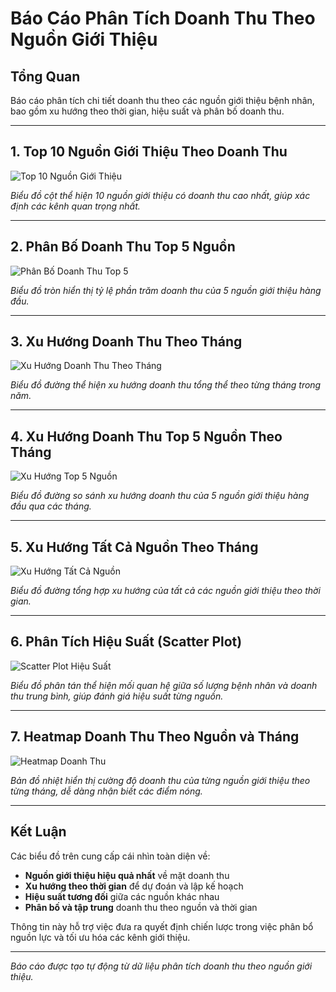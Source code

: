 # Báo Cáo Phân Tích Doanh Thu Theo Nguồn Giới Thiệu

## Tổng Quan

Báo cáo phân tích chi tiết doanh thu theo các nguồn giới thiệu bệnh nhân, bao gồm xu hướng theo thời gian, hiệu suất và phân bố doanh thu.

---

## 1. Top 10 Nguồn Giới Thiệu Theo Doanh Thu

![Top 10 Nguồn Giới Thiệu](image/top_10_nguon_gioi_thieu.png)

*Biểu đồ cột thể hiện 10 nguồn giới thiệu có doanh thu cao nhất, giúp xác định các kênh quan trọng nhất.*

---

## 2. Phân Bố Doanh Thu Top 5 Nguồn

![Phân Bố Doanh Thu Top 5](image/phan_bo_doanh_thu_top5.png)

*Biểu đồ tròn hiển thị tỷ lệ phần trăm doanh thu của 5 nguồn giới thiệu hàng đầu.*

---

## 3. Xu Hướng Doanh Thu Theo Tháng

![Xu Hướng Doanh Thu Theo Tháng](image/xu_huong_theo_thang.png)

*Biểu đồ đường thể hiện xu hướng doanh thu tổng thể theo từng tháng trong năm.*

---

## 4. Xu Hướng Doanh Thu Top 5 Nguồn Theo Tháng

![Xu Hướng Top 5 Nguồn](image/xu_huong_doanh_thu_theo_thang.png)

*Biểu đồ đường so sánh xu hướng doanh thu của 5 nguồn giới thiệu hàng đầu qua các tháng.*

---

## 5. Xu Hướng Tất Cả Nguồn Theo Tháng

![Xu Hướng Tất Cả Nguồn](image/xu_huong_tat_ca_nguon.png)

*Biểu đồ đường tổng hợp xu hướng của tất cả các nguồn giới thiệu theo thời gian.*

---

## 6. Phân Tích Hiệu Suất (Scatter Plot)

![Scatter Plot Hiệu Suất](image/scatter_hieu_suat.png)

*Biểu đồ phân tán thể hiện mối quan hệ giữa số lượng bệnh nhân và doanh thu trung bình, giúp đánh giá hiệu suất từng nguồn.*

---

## 7. Heatmap Doanh Thu Theo Nguồn và Tháng

![Heatmap Doanh Thu](image/heatmap_doanh_thu.png)

*Bản đồ nhiệt hiển thị cường độ doanh thu của từng nguồn giới thiệu theo từng tháng, dễ dàng nhận biết các điểm nóng.*

---

## Kết Luận

Các biểu đồ trên cung cấp cái nhìn toàn diện về:

- **Nguồn giới thiệu hiệu quả nhất** về mặt doanh thu
- **Xu hướng theo thời gian** để dự đoán và lập kế hoạch
- **Hiệu suất tương đối** giữa các nguồn khác nhau
- **Phân bố và tập trung** doanh thu theo nguồn và thời gian

Thông tin này hỗ trợ việc đưa ra quyết định chiến lược trong việc phân bổ nguồn lực và tối ưu hóa các kênh giới thiệu.

---

*Báo cáo được tạo tự động từ dữ liệu phân tích doanh thu theo nguồn giới thiệu.*
